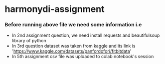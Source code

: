 # harmonydi-assignment

### Before running above file we need some information i.e
- In 2nd assignment question, we need install requests and beautifulsoup library of python
- In 3rd question dataset was taken from kaggle and its link is 'https://www.kaggle.com/datasets/panfordofori/fitbitdata'
- In 5th assignment csv file was uploaded to colab notebook's session
